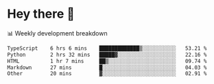 # Hey there 👋

📊 Weekly development breakdown
<!--START_SECTION:waka-->

```txt
TypeScript    6 hrs 6 mins    █████████████▒░░░░░░░░░░░   53.21 %
Python        2 hrs 32 mins   █████▓░░░░░░░░░░░░░░░░░░░   22.16 %
HTML          1 hr 7 mins     ██▒░░░░░░░░░░░░░░░░░░░░░░   09.74 %
Markdown      27 mins         █░░░░░░░░░░░░░░░░░░░░░░░░   04.03 %
Other         20 mins         ▓░░░░░░░░░░░░░░░░░░░░░░░░   02.91 %
```

<!--END_SECTION:waka-->
